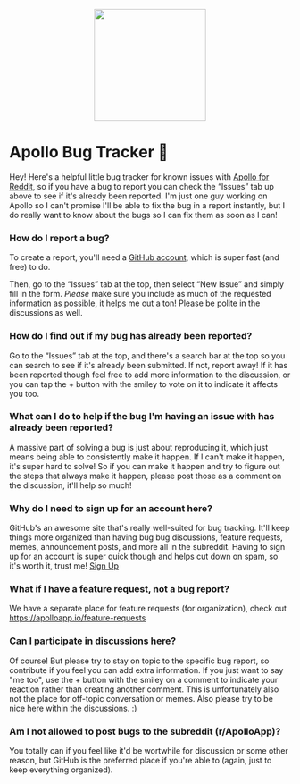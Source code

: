 <p align="center">
  <img src="https://apolloapp.io/apollo-head.svg" width=200 />
</p>

# Apollo Bug Tracker 🐛

Hey! Here's a helpful little bug tracker for known issues with [Apollo for Reddit](https://apolloapp.io), so if you have a bug to report you can check the “Issues” tab up above to see if it's already been reported. I'm just one guy working on Apollo so I can't promise I'll be able to fix the bug in a report instantly, but I do really want to know about the bugs so I can fix them as soon as I can! 

### How do I report a bug?

To create a report, you'll need a [GitHub account](https://github.com/), which is super fast (and free) to do.

Then, go to the “Issues” tab at the top, then select “New Issue” and simply fill in the form. *Please* make sure you include as much of the requested information as possible, it helps me out a ton! Please be polite in the discussions as well.

### How do I find out if my bug has already been reported?

Go to the “Issues” tab at the top, and there's a search bar at the top so you can search to see if it's already been submitted. If not, report away! If it has been reported though feel free to add more information to the discussion, or you can tap the + button with the smiley to vote on it to indicate it affects you too. 

### What can I do to help if the bug I'm having an issue with has already been reported?

A massive part of solving a bug is just about reproducing it, which just means being able to consistently make it happen. If I can't make it happen, it's super hard to solve! So if you can make it happen and try to figure out the steps that always make it happen, please post those as a comment on the discussion, it'll help so much!

### Why do I need to sign up for an account here?

GitHub's an awesome site that's really well-suited for bug tracking. It'll keep things more organized than having bug bug discussions, feature requests, memes, announcement posts, and more all in the subreddit. Having to sign up for an account is super quick though and helps cut down on spam, so it's worth it, trust me! [Sign Up](https://github.com/)

### What if I have a feature request, not a bug report?

We have a separate place for feature requests (for organization), check out https://apolloapp.io/feature-requests

### Can I participate in discussions here?

Of course! But please try to stay on topic to the specific bug report, so contribute if you feel you can add extra information. If you just want to say "me too", use the + button with the smiley on a comment to indicate your reaction rather than creating another comment. This is unfortunately also not the place for off-topic conversation or memes. Also please try to be nice here within the discussions. :)

### Am I not allowed to post bugs to the subreddit (r/ApolloApp)?

You totally can if you feel like it'd be wortwhile for discussion or some other reason, but GitHub is the preferred place if you're able to (again, just to keep everything organized).
